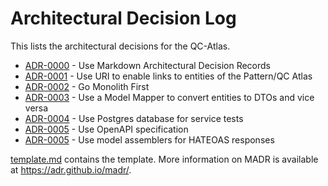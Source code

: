 # Architectural Decision Log

This lists the architectural decisions for the QC-Atlas.

<!-- adrlog -->

- [ADR-0000](0000-use-architectural-decision-records) - Use Markdown Architectural Decision Records
- [ADR-0001](0001-use-URI-for-entities) - Use URI to enable links to entities of the Pattern/QC Atlas
- [ADR-0002](0002-monorepo) - Go Monolith First
- [ADR-0003](0003-model-mapper) - Use a Model Mapper to convert entities to DTOs and vice versa
- [ADR-0004](0004-postgres-for-service-tests) - Use Postgres database for service tests
- [ADR-0005](0005-use-OpenAPI) - Use OpenAPI specification
- [ADR-0005](0006-model-assemblers) - Use model assemblers for HATEOAS responses
<!-- adrlogstop -->

[template.md](template.md) contains the template.
More information on MADR is available at <https://adr.github.io/madr/>.
